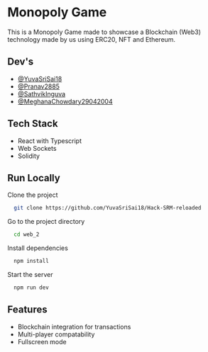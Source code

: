 
# Monopoly Game

This is a Monopoly Game made to showcase a Blockchain (Web3) technology made by us using ERC20, NFT and Ethereum.


## Dev's

- [@YuvaSriSai18](https://www.https://github.com/YuvaSriSai18)
- [@Pranav2885](https://www.github.com/pranav2885)
- [@SathvikInguva](https://www.github.com/sathvikinguva)
- [@MeghanaChowdary29042004](https://www.github.com/meghanachowdary29042004)

## Tech Stack
- React with Typescript
- Web Sockets
- Solidity

## Run Locally

Clone the project

```bash
  git clone https://github.com/YuvaSriSai18/Hack-SRM-reloaded
```

Go to the project directory

```bash
  cd web_2
```

Install dependencies

```bash
  npm install
```

Start the server

```bash
  npm run dev
```


## Features

- Blockchain integration for transactions
- Multi-player compatability
- Fullscreen mode
